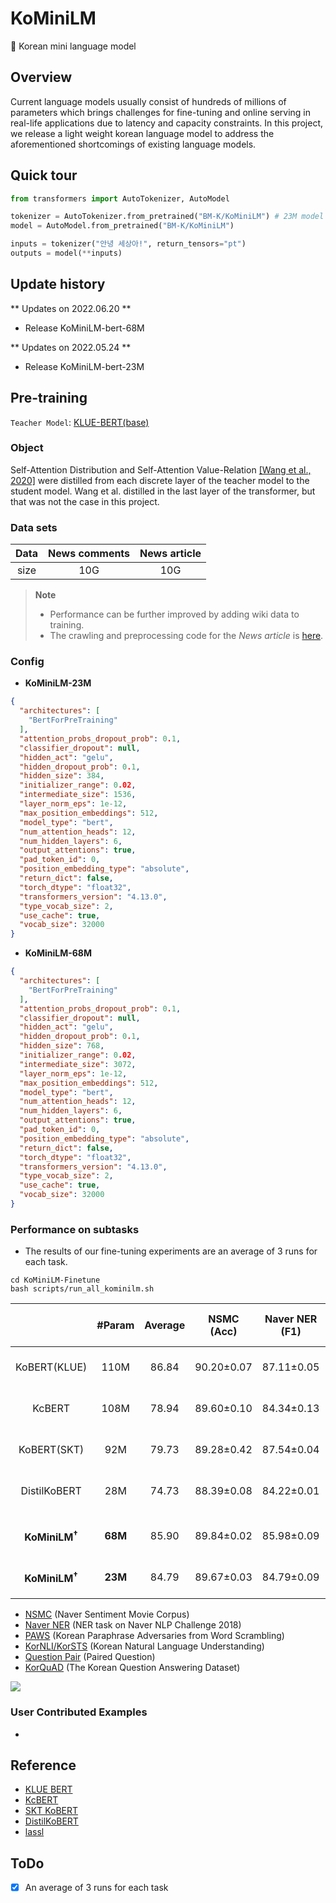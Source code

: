 # KoMiniLM
🐣 Korean mini language model

## Overview
Current language models usually consist of hundreds of millions of parameters which brings challenges for fine-tuning and online serving in real-life applications due to latency and capacity constraints. In this project, we release a light weight korean language model to address the aforementioned shortcomings of existing language models.

## Quick tour
```python
from transformers import AutoTokenizer, AutoModel

tokenizer = AutoTokenizer.from_pretrained("BM-K/KoMiniLM") # 23M model
model = AutoModel.from_pretrained("BM-K/KoMiniLM")

inputs = tokenizer("안녕 세상아!", return_tensors="pt")
outputs = model(**inputs)
```

## Update history
** Updates on 2022.06.20 **
- Release KoMiniLM-bert-68M

** Updates on 2022.05.24 **
- Release KoMiniLM-bert-23M

## Pre-training
`Teacher Model`: [KLUE-BERT(base)](https://github.com/KLUE-benchmark/KLUE)

### Object
Self-Attention Distribution and Self-Attention Value-Relation [[Wang et al., 2020]](https://arxiv.org/abs/2002.10957) were distilled from each discrete layer of the teacher model to the student model. Wang et al. distilled in the last layer of the transformer, but that was not the case in this project.

### Data sets
|Data|News comments|News article|
|:----:|:----:|:----:|
|size|10G|10G|
> **Note**<br>
> - Performance can be further improved by adding wiki data to training.
> - The crawling and preprocessing code for the *News article* is [here](https://github.com/2unju/DaumNewsCrawler).

### Config
- **KoMiniLM-23M**
```json
{
  "architectures": [
    "BertForPreTraining"
  ],
  "attention_probs_dropout_prob": 0.1,
  "classifier_dropout": null,
  "hidden_act": "gelu",
  "hidden_dropout_prob": 0.1,
  "hidden_size": 384,
  "initializer_range": 0.02,
  "intermediate_size": 1536,
  "layer_norm_eps": 1e-12,
  "max_position_embeddings": 512,
  "model_type": "bert",
  "num_attention_heads": 12,
  "num_hidden_layers": 6,
  "output_attentions": true,
  "pad_token_id": 0,
  "position_embedding_type": "absolute",
  "return_dict": false,
  "torch_dtype": "float32",
  "transformers_version": "4.13.0",
  "type_vocab_size": 2,
  "use_cache": true,
  "vocab_size": 32000
}
```

- **KoMiniLM-68M**
```json
{
  "architectures": [
    "BertForPreTraining"
  ],
  "attention_probs_dropout_prob": 0.1,
  "classifier_dropout": null,
  "hidden_act": "gelu",
  "hidden_dropout_prob": 0.1,
  "hidden_size": 768,
  "initializer_range": 0.02,
  "intermediate_size": 3072,
  "layer_norm_eps": 1e-12,
  "max_position_embeddings": 512,
  "model_type": "bert",
  "num_attention_heads": 12,
  "num_hidden_layers": 6,
  "output_attentions": true,
  "pad_token_id": 0,
  "position_embedding_type": "absolute",
  "return_dict": false,
  "torch_dtype": "float32",
  "transformers_version": "4.13.0",
  "type_vocab_size": 2,
  "use_cache": true,
  "vocab_size": 32000
}

```

### Performance on subtasks
- The results of our fine-tuning experiments are an average of 3 runs for each task.
```
cd KoMiniLM-Finetune
bash scripts/run_all_kominilm.sh
```

|| #Param | Average | NSMC<br>(Acc) | Naver NER<br>(F1) | PAWS<br>(Acc) | KorNLI<br>(Acc) | KorSTS<br>(Spearman) | Question Pair<br>(Acc) | KorQuaD<br>(Dev)<br>(EM/F1) | 
|:----:|:----:|:----:|:----:|:----:|:----:|:----:|:----:|:----:|:----:|
|KoBERT(KLUE)| 110M | 86.84 | 90.20±0.07 | 87.11±0.05 | 81.36±0.21 | 81.06±0.33 | 82.47±0.14 | 95.03±0.44 | 84.43±0.18 / <br>93.05±0.04 |
|KcBERT| 108M | 78.94 | 89.60±0.10 | 84.34±0.13 | 67.02±0.42| 74.17±0.52 | 76.57±0.51 | 93.97±0.27 | 60.87±0.27 / <br>85.01±0.14 |
|KoBERT(SKT)| 92M | 79.73 | 89.28±0.42 | 87.54±0.04 | 80.93±0.91 | 78.18±0.45 | 75.98±2.81 | 94.37±0.31  | 51.94±0.60 / <br>79.69±0.66 |
|DistilKoBERT| 28M | 74.73 | 88.39±0.08 | 84.22±0.01 | 61.74±0.45 | 70.22±0.14 | 72.11±0.27 | 92.65±0.16 | 52.52±0.48 / <br>76.00±0.71 |
|  |  |  |  |  |  |  |  |  |
|**KoMiniLM<sup>†</sup>**| **68M** | 85.90 | 89.84±0.02 | 85.98±0.09 | 80.78±0.30 | 79.28±0.17 | 81.00±0.07 | 94.89±0.37 | 83.27±0.08 / <br>92.08±0.06 |
|**KoMiniLM<sup>†</sup>**| **23M** | 84.79 | 89.67±0.03 | 84.79±0.09 | 78.67±0.45 | 78.10±0.07 | 78.90±0.11 | 94.81±0.12 | 82.11±0.42 / <br>91.21±0.29 |

- [NSMC](https://github.com/e9t/nsmc) (Naver Sentiment Movie Corpus)
- [Naver NER](https://github.com/naver/nlp-challenge) (NER task on Naver NLP Challenge 2018)
- [PAWS](https://github.com/google-research-datasets/paws) (Korean Paraphrase Adversaries from Word Scrambling)
- [KorNLI/KorSTS](https://github.com/kakaobrain/KorNLUDatasets) (Korean Natural Language Understanding)
- [Question Pair](https://github.com/songys/Question_pair) (Paired Question)
- [KorQuAD](https://korquad.github.io/) (The Korean Question Answering Dataset)

<img src = "https://user-images.githubusercontent.com/55969260/174229747-279122dc-9d27-4da9-a6e7-f9f1fe1651f7.png"> <br>

### User Contributed Examples
- 

## Reference
- [KLUE BERT](https://github.com/KLUE-benchmark/KLUE)
- [KcBERT](https://github.com/Beomi/KcBERT)
- [SKT KoBERT](https://github.com/SKTBrain/KoBERT)
- [DistilKoBERT](https://github.com/monologg/DistilKoBERT)
- [lassl](https://github.com/lassl/lassl)


## ToDo
- [X] An average of 3 runs for each task
